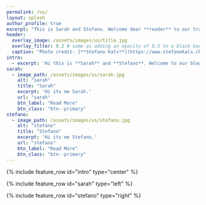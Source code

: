 ```yaml
---
permalink: /us/
layout: splash
author_profile: true
excerpt: "This is Sarah and Stefano. Welcome dear **reader** to our travel blog."
header:
  overlay_image: /assets/images/us/title.jpg
  overlay_filter: 0.2 # same as adding an opacity of 0.5 to a black background
  caption: "Photo credit: [**Stefano Kals**](https://www.stefanokals.ch)"
intro: 
  - excerpt: 'Hi this is **Sarah** and **Stefano**. Welcome to our blog.'
sarah:
  - image_path: /assets/images/us/sarah.jpg
    alt: "sarah"
    title: "Sarah"
    excerpt: 'Hi its me Sarah.'
    url: "sarah"
    btn_label: "Read More"
    btn_class: "btn--primary"
stefano:
  - image_path: /assets/images/us/stefano.jpg
    alt: "stefano"
    title: "Stefano"
    excerpt: 'Hi its me Stefano.'
    url: "stefano"
    btn_label: "Read More"
    btn_class: "btn--primary"
---
```


{% include feature_row id="intro" type="center" %}

{% include feature_row id="sarah" type="left" %}

{% include feature_row id="stefano" type="right" %}

